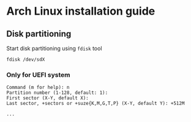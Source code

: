 # Arch Linux installation guide

## Disk partitioning
Start disk partitioning using `fdisk` tool
```
fdisk /dev/sdX
```

### Only for UEFI system
```
Command (m for help): n
Partition number (1-128, default: 1):
First sector (X-Y, default X):
Last sector, +sectors or +suze{K,M,G,T,P} (X-Y, default Y): +512M

...
```

